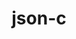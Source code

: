 ---
title: "json-c"
layout: cache
categories: [package, develop]
meta: {"versions": ["0.15", "0.16"], "compilers": ["apple-clang@=14.0.0", "apple-clang@=14.0.3", "gcc@=11.1.0", "gcc@=11.3.0", "gcc@=7.3.1", "gcc@=7.5.0", "oneapi@=2023.0.0"], "oss": ["amzn2", "ubuntu18.04", "ubuntu20.04", "ubuntu22.04", "ventura"], "platforms": ["darwin", "linux"], "targets": ["aarch64", "ivybridge", "ppc64le", "x86_64", "x86_64_v3"], "stacks": ["data-vis-sdk", "e4s", "e4s-oneapi", "e4s-power", "ml-darwin-aarch64-mps", "ml-linux-x86_64-cpu", "ml-linux-x86_64-cuda", "radiuss", "root", "tutorial"], "num_specs": 52, "num_specs_by_stack": {"root": 52, "ml-darwin-aarch64-mps": 3, "ml-linux-x86_64-cpu": 5, "ml-linux-x86_64-cuda": 5, "tutorial": 20, "radiuss": 19, "e4s-power": 7, "e4s-oneapi": 1, "data-vis-sdk": 4, "e4s": 5}}
spec_details: [{"hash": "kvazj42oke5fzz5czaamhqwk5uq53ddv", "compiler": "apple-clang@=14.0.0", "versions": ["0.16"], "os": "ventura", "platform": "darwin", "target": "aarch64", "variants": ["build_system=cmake", "build_type=Release", "generator=make", "~ipo"], "stacks": ["root", "ml-darwin-aarch64-mps"], "size": "-", "tarball": "https://binaries.spack.io/develop/build_cache/darwin-ventura-aarch64/apple-clang-14.0.0/json-c-0.16/darwin-ventura-aarch64-apple-clang-14.0.0-json-c-0.16-kvazj42oke5fzz5czaamhqwk5uq53ddv.spack"}, {"hash": "splh2jp3oeemqiivtwmplaymzgbpg24p", "compiler": "apple-clang@=14.0.0", "versions": ["0.16"], "os": "ventura", "platform": "darwin", "target": "aarch64", "variants": ["build_system=cmake", "build_type=Release", "generator=make", "~ipo"], "stacks": ["root", "ml-darwin-aarch64-mps"], "size": "-", "tarball": "https://binaries.spack.io/develop/build_cache/darwin-ventura-aarch64/apple-clang-14.0.0/json-c-0.16/darwin-ventura-aarch64-apple-clang-14.0.0-json-c-0.16-splh2jp3oeemqiivtwmplaymzgbpg24p.spack"}, {"hash": "7osztzgjk45im6rp3uvurl4go7oc5alb", "compiler": "apple-clang@=14.0.3", "versions": ["0.16"], "os": "ventura", "platform": "darwin", "target": "aarch64", "variants": ["build_system=cmake", "build_type=Release", "generator=make", "~ipo"], "stacks": ["root", "ml-darwin-aarch64-mps"], "size": "-", "tarball": "https://binaries.spack.io/develop/build_cache/darwin-ventura-aarch64/apple-clang-14.0.3/json-c-0.16/darwin-ventura-aarch64-apple-clang-14.0.3-json-c-0.16-7osztzgjk45im6rp3uvurl4go7oc5alb.spack"}, {"hash": "yng6qe6x57pwgbggco7jdfk7kuprusez", "compiler": "gcc@=7.3.1", "versions": ["0.16"], "os": "amzn2", "platform": "linux", "target": "ivybridge", "variants": ["build_system=cmake", "build_type=RelWithDebInfo", "~ipo"], "stacks": ["root"], "size": "-", "tarball": "https://binaries.spack.io/develop/build_cache/linux-amzn2-ivybridge/gcc-7.3.1/json-c-0.16/linux-amzn2-ivybridge-gcc-7.3.1-json-c-0.16-yng6qe6x57pwgbggco7jdfk7kuprusez.spack"}, {"hash": "nkiqy4vf3cnxm6w3mqdx3ac65lmcjlb4", "compiler": "gcc@=7.3.1", "versions": ["0.16"], "os": "amzn2", "platform": "linux", "target": "ivybridge", "variants": ["build_system=cmake", "build_type=RelWithDebInfo", "~ipo"], "stacks": ["root"], "size": "-", "tarball": "https://binaries.spack.io/develop/build_cache/linux-amzn2-ivybridge/gcc-7.3.1/json-c-0.16/linux-amzn2-ivybridge-gcc-7.3.1-json-c-0.16-nkiqy4vf3cnxm6w3mqdx3ac65lmcjlb4.spack"}, {"hash": "wyolkouajxy5r2mygejtxkgeh4rouwkg", "compiler": "gcc@=7.3.1", "versions": ["0.16"], "os": "amzn2", "platform": "linux", "target": "x86_64_v3", "variants": ["build_type=RelWithDebInfo", "~ipo"], "stacks": ["root"], "size": "-", "tarball": "https://binaries.spack.io/develop/build_cache/linux-amzn2-x86_64_v3/gcc-7.3.1/json-c-0.16/linux-amzn2-x86_64_v3-gcc-7.3.1-json-c-0.16-wyolkouajxy5r2mygejtxkgeh4rouwkg.spack"}, {"hash": "m7pykwcykxkaxohwaev7bj2kh3ryzuou", "compiler": "gcc@=7.3.1", "versions": ["0.16"], "os": "amzn2", "platform": "linux", "target": "x86_64_v3", "variants": ["build_system=cmake", "build_type=RelWithDebInfo", "~ipo"], "stacks": ["root"], "size": "-", "tarball": "https://binaries.spack.io/develop/build_cache/linux-amzn2-x86_64_v3/gcc-7.3.1/json-c-0.16/linux-amzn2-x86_64_v3-gcc-7.3.1-json-c-0.16-m7pykwcykxkaxohwaev7bj2kh3ryzuou.spack"}, {"hash": "txjdgg2z42kp344x5jjmow5zp32w2dl5", "compiler": "gcc@=7.3.1", "versions": ["0.16"], "os": "amzn2", "platform": "linux", "target": "x86_64_v3", "variants": ["build_system=cmake", "build_type=RelWithDebInfo", "~ipo"], "stacks": ["root"], "size": "-", "tarball": "https://binaries.spack.io/develop/build_cache/linux-amzn2-x86_64_v3/gcc-7.3.1/json-c-0.16/linux-amzn2-x86_64_v3-gcc-7.3.1-json-c-0.16-txjdgg2z42kp344x5jjmow5zp32w2dl5.spack"}, {"hash": "2nlfytfrfjjtiuvhnksahmefhxj74uw6", "compiler": "gcc@=7.3.1", "versions": ["0.16"], "os": "amzn2", "platform": "linux", "target": "x86_64_v3", "variants": ["build_system=cmake", "build_type=RelWithDebInfo", "~ipo"], "stacks": ["root"], "size": "-", "tarball": "https://binaries.spack.io/develop/build_cache/linux-amzn2-x86_64_v3/gcc-7.3.1/json-c-0.16/linux-amzn2-x86_64_v3-gcc-7.3.1-json-c-0.16-2nlfytfrfjjtiuvhnksahmefhxj74uw6.spack"}, {"hash": "5arotpqkz4wmmhfjoboyqzijjvuj2mmi", "compiler": "gcc@=7.3.1", "versions": ["0.16"], "os": "amzn2", "platform": "linux", "target": "x86_64_v3", "variants": ["build_system=cmake", "build_type=RelWithDebInfo", "~ipo"], "stacks": ["root"], "size": "-", "tarball": "https://binaries.spack.io/develop/build_cache/linux-amzn2-x86_64_v3/gcc-7.3.1/json-c-0.16/linux-amzn2-x86_64_v3-gcc-7.3.1-json-c-0.16-5arotpqkz4wmmhfjoboyqzijjvuj2mmi.spack"}, {"hash": "eku6qutygx37ydglkdskhjperwumsab7", "compiler": "gcc@=7.3.1", "versions": ["0.16"], "os": "amzn2", "platform": "linux", "target": "x86_64_v3", "variants": ["build_type=RelWithDebInfo", "~ipo"], "stacks": ["root"], "size": "-", "tarball": "https://binaries.spack.io/develop/build_cache/linux-amzn2-x86_64_v3/gcc-7.3.1/json-c-0.16/linux-amzn2-x86_64_v3-gcc-7.3.1-json-c-0.16-eku6qutygx37ydglkdskhjperwumsab7.spack"}, {"hash": "ngj5ib6knsqs2vbhfcztii2b3ras5gsa", "compiler": "gcc@=7.3.1", "versions": ["0.16"], "os": "amzn2", "platform": "linux", "target": "x86_64_v3", "variants": ["build_system=cmake", "build_type=RelWithDebInfo", "generator=make", "~ipo"], "stacks": ["ml-linux-x86_64-cpu", "ml-linux-x86_64-cuda", "root"], "size": "-", "tarball": "https://binaries.spack.io/develop/build_cache/linux-amzn2-x86_64_v3/gcc-7.3.1/json-c-0.16/linux-amzn2-x86_64_v3-gcc-7.3.1-json-c-0.16-ngj5ib6knsqs2vbhfcztii2b3ras5gsa.spack"}, {"hash": "ijs63euqnwf2jonizv7gnvseke5bhl2b", "compiler": "gcc@=7.5.0", "versions": ["0.16"], "os": "ubuntu18.04", "platform": "linux", "target": "x86_64", "variants": ["build_type=RelWithDebInfo", "~ipo"], "stacks": ["tutorial", "root", "radiuss"], "size": "-", "tarball": "https://binaries.spack.io/develop/build_cache/linux-ubuntu18.04-x86_64/gcc-7.5.0/json-c-0.16/linux-ubuntu18.04-x86_64-gcc-7.5.0-json-c-0.16-ijs63euqnwf2jonizv7gnvseke5bhl2b.spack"}, {"hash": "vsonhgvofv47ztykvatnkadchysfw2f7", "compiler": "gcc@=7.5.0", "versions": ["0.15"], "os": "ubuntu18.04", "platform": "linux", "target": "x86_64", "variants": ["build_type=RelWithDebInfo", "~ipo"], "stacks": ["tutorial", "root", "radiuss"], "size": "-", "tarball": "https://binaries.spack.io/develop/build_cache/linux-ubuntu18.04-x86_64/gcc-7.5.0/json-c-0.15/linux-ubuntu18.04-x86_64-gcc-7.5.0-json-c-0.15-vsonhgvofv47ztykvatnkadchysfw2f7.spack"}, {"hash": "jt2ipkfdv2f5s5b27u45ao4ug3mnthof", "compiler": "gcc@=7.5.0", "versions": ["0.16"], "os": "ubuntu18.04", "platform": "linux", "target": "x86_64", "variants": ["build_type=RelWithDebInfo", "~ipo"], "stacks": ["tutorial", "root", "radiuss"], "size": "-", "tarball": "https://binaries.spack.io/develop/build_cache/linux-ubuntu18.04-x86_64/gcc-7.5.0/json-c-0.16/linux-ubuntu18.04-x86_64-gcc-7.5.0-json-c-0.16-jt2ipkfdv2f5s5b27u45ao4ug3mnthof.spack"}, {"hash": "qo5uoumer4ynvpzl5clxvvjiokphrzb3", "compiler": "gcc@=7.5.0", "versions": ["0.16"], "os": "ubuntu18.04", "platform": "linux", "target": "x86_64", "variants": ["build_type=RelWithDebInfo", "~ipo"], "stacks": ["tutorial", "root", "radiuss"], "size": "-", "tarball": "https://binaries.spack.io/develop/build_cache/linux-ubuntu18.04-x86_64/gcc-7.5.0/json-c-0.16/linux-ubuntu18.04-x86_64-gcc-7.5.0-json-c-0.16-qo5uoumer4ynvpzl5clxvvjiokphrzb3.spack"}, {"hash": "nywxqqoqtmph2liehffc5l2tztqpqf4x", "compiler": "gcc@=7.5.0", "versions": ["0.16"], "os": "ubuntu18.04", "platform": "linux", "target": "x86_64", "variants": ["build_type=RelWithDebInfo", "~ipo"], "stacks": ["tutorial", "root", "radiuss"], "size": "-", "tarball": "https://binaries.spack.io/develop/build_cache/linux-ubuntu18.04-x86_64/gcc-7.5.0/json-c-0.16/linux-ubuntu18.04-x86_64-gcc-7.5.0-json-c-0.16-nywxqqoqtmph2liehffc5l2tztqpqf4x.spack"}, {"hash": "hfogf3eoz4hgez2y7ztjs5r4wwtfsqyy", "compiler": "gcc@=7.5.0", "versions": ["0.16"], "os": "ubuntu18.04", "platform": "linux", "target": "x86_64", "variants": ["build_type=RelWithDebInfo", "~ipo"], "stacks": ["tutorial", "root", "radiuss"], "size": "-", "tarball": "https://binaries.spack.io/develop/build_cache/linux-ubuntu18.04-x86_64/gcc-7.5.0/json-c-0.16/linux-ubuntu18.04-x86_64-gcc-7.5.0-json-c-0.16-hfogf3eoz4hgez2y7ztjs5r4wwtfsqyy.spack"}, {"hash": "sfafllcgma4xfqqpgrkrgm2b4dsvvazl", "compiler": "gcc@=7.5.0", "versions": ["0.16"], "os": "ubuntu18.04", "platform": "linux", "target": "x86_64", "variants": ["build_type=RelWithDebInfo", "~ipo"], "stacks": ["tutorial", "root", "radiuss"], "size": "-", "tarball": "https://binaries.spack.io/develop/build_cache/linux-ubuntu18.04-x86_64/gcc-7.5.0/json-c-0.16/linux-ubuntu18.04-x86_64-gcc-7.5.0-json-c-0.16-sfafllcgma4xfqqpgrkrgm2b4dsvvazl.spack"}, {"hash": "t2g66j4ttow323nq3i4sxs2xlfv7fa6m", "compiler": "gcc@=7.5.0", "versions": ["0.16"], "os": "ubuntu18.04", "platform": "linux", "target": "x86_64", "variants": ["build_system=cmake", "build_type=RelWithDebInfo", "~ipo"], "stacks": ["tutorial", "root", "radiuss"], "size": "-", "tarball": "https://binaries.spack.io/develop/build_cache/linux-ubuntu18.04-x86_64/gcc-7.5.0/json-c-0.16/linux-ubuntu18.04-x86_64-gcc-7.5.0-json-c-0.16-t2g66j4ttow323nq3i4sxs2xlfv7fa6m.spack"}, {"hash": "sajr3st5z3qwva5ir6em2gafizmcctj2", "compiler": "gcc@=7.5.0", "versions": ["0.16"], "os": "ubuntu18.04", "platform": "linux", "target": "x86_64", "variants": ["build_system=cmake", "build_type=RelWithDebInfo", "~ipo"], "stacks": ["tutorial", "root", "radiuss"], "size": "-", "tarball": "https://binaries.spack.io/develop/build_cache/linux-ubuntu18.04-x86_64/gcc-7.5.0/json-c-0.16/linux-ubuntu18.04-x86_64-gcc-7.5.0-json-c-0.16-sajr3st5z3qwva5ir6em2gafizmcctj2.spack"}, {"hash": "rbcja5j74idyoqzhakhnwnuyd62lwznn", "compiler": "gcc@=7.5.0", "versions": ["0.16"], "os": "ubuntu18.04", "platform": "linux", "target": "x86_64", "variants": ["build_system=cmake", "build_type=RelWithDebInfo", "~ipo"], "stacks": ["tutorial", "root", "radiuss"], "size": "-", "tarball": "https://binaries.spack.io/develop/build_cache/linux-ubuntu18.04-x86_64/gcc-7.5.0/json-c-0.16/linux-ubuntu18.04-x86_64-gcc-7.5.0-json-c-0.16-rbcja5j74idyoqzhakhnwnuyd62lwznn.spack"}, {"hash": "p5jfzd7xv4f5td63lbzz7u4wc6aodsil", "compiler": "gcc@=7.5.0", "versions": ["0.16"], "os": "ubuntu18.04", "platform": "linux", "target": "x86_64", "variants": ["build_type=RelWithDebInfo", "~ipo"], "stacks": ["tutorial", "root", "radiuss"], "size": "-", "tarball": "https://binaries.spack.io/develop/build_cache/linux-ubuntu18.04-x86_64/gcc-7.5.0/json-c-0.16/linux-ubuntu18.04-x86_64-gcc-7.5.0-json-c-0.16-p5jfzd7xv4f5td63lbzz7u4wc6aodsil.spack"}, {"hash": "4wyqxtngnpehaj6awnglkng4zr5b5iwy", "compiler": "gcc@=7.5.0", "versions": ["0.16"], "os": "ubuntu18.04", "platform": "linux", "target": "x86_64", "variants": ["build_system=cmake", "build_type=RelWithDebInfo", "~ipo"], "stacks": ["tutorial", "root", "radiuss"], "size": "-", "tarball": "https://binaries.spack.io/develop/build_cache/linux-ubuntu18.04-x86_64/gcc-7.5.0/json-c-0.16/linux-ubuntu18.04-x86_64-gcc-7.5.0-json-c-0.16-4wyqxtngnpehaj6awnglkng4zr5b5iwy.spack"}, {"hash": "oo2i6gmfm2nczhur7w2boggdc4igy2d7", "compiler": "gcc@=7.5.0", "versions": ["0.16"], "os": "ubuntu18.04", "platform": "linux", "target": "x86_64", "variants": ["build_system=cmake", "build_type=RelWithDebInfo", "generator=make", "~ipo"], "stacks": ["tutorial", "root", "radiuss"], "size": "-", "tarball": "https://binaries.spack.io/develop/build_cache/linux-ubuntu18.04-x86_64/gcc-7.5.0/json-c-0.16/linux-ubuntu18.04-x86_64-gcc-7.5.0-json-c-0.16-oo2i6gmfm2nczhur7w2boggdc4igy2d7.spack"}, {"hash": "vcjdmklutikm24dejbrcmkxrkx5jpbpg", "compiler": "gcc@=7.5.0", "versions": ["0.16"], "os": "ubuntu18.04", "platform": "linux", "target": "x86_64", "variants": ["build_system=cmake", "build_type=RelWithDebInfo", "~ipo"], "stacks": ["tutorial", "root", "radiuss"], "size": "-", "tarball": "https://binaries.spack.io/develop/build_cache/linux-ubuntu18.04-x86_64/gcc-7.5.0/json-c-0.16/linux-ubuntu18.04-x86_64-gcc-7.5.0-json-c-0.16-vcjdmklutikm24dejbrcmkxrkx5jpbpg.spack"}, {"hash": "dxiz7iu3c6hazvfcjqf2t4m7pdp6retj", "compiler": "gcc@=7.5.0", "versions": ["0.16"], "os": "ubuntu18.04", "platform": "linux", "target": "x86_64_v3", "variants": ["build_system=cmake", "build_type=RelWithDebInfo", "generator=make", "~ipo"], "stacks": ["tutorial", "root", "radiuss"], "size": "-", "tarball": "https://binaries.spack.io/develop/build_cache/linux-ubuntu18.04-x86_64_v3/gcc-7.5.0/json-c-0.16/linux-ubuntu18.04-x86_64_v3-gcc-7.5.0-json-c-0.16-dxiz7iu3c6hazvfcjqf2t4m7pdp6retj.spack"}, {"hash": "3zq2ixzj3ru3qgud6zxkni3acm7f2anq", "compiler": "gcc@=7.5.0", "versions": ["0.16"], "os": "ubuntu18.04", "platform": "linux", "target": "x86_64_v3", "variants": ["build_system=cmake", "build_type=RelWithDebInfo", "generator=make", "~ipo"], "stacks": ["tutorial", "root", "radiuss"], "size": "-", "tarball": "https://binaries.spack.io/develop/build_cache/linux-ubuntu18.04-x86_64_v3/gcc-7.5.0/json-c-0.16/linux-ubuntu18.04-x86_64_v3-gcc-7.5.0-json-c-0.16-3zq2ixzj3ru3qgud6zxkni3acm7f2anq.spack"}, {"hash": "65dokpmupo3y3ya5x22nbeahxrrqp63z", "compiler": "gcc@=7.5.0", "versions": ["0.16"], "os": "ubuntu18.04", "platform": "linux", "target": "x86_64_v3", "variants": ["build_system=cmake", "build_type=RelWithDebInfo", "generator=make", "~ipo"], "stacks": ["tutorial", "root", "radiuss"], "size": "-", "tarball": "https://binaries.spack.io/develop/build_cache/linux-ubuntu18.04-x86_64_v3/gcc-7.5.0/json-c-0.16/linux-ubuntu18.04-x86_64_v3-gcc-7.5.0-json-c-0.16-65dokpmupo3y3ya5x22nbeahxrrqp63z.spack"}, {"hash": "hfg6c5i6k7y5n5fgdvapubqfywv5xt5v", "compiler": "gcc@=7.5.0", "versions": ["0.16"], "os": "ubuntu18.04", "platform": "linux", "target": "x86_64_v3", "variants": ["build_system=cmake", "build_type=Release", "generator=make", "~ipo"], "stacks": ["root", "radiuss"], "size": "-", "tarball": "https://binaries.spack.io/develop/build_cache/linux-ubuntu18.04-x86_64_v3/gcc-7.5.0/json-c-0.16/linux-ubuntu18.04-x86_64_v3-gcc-7.5.0-json-c-0.16-hfg6c5i6k7y5n5fgdvapubqfywv5xt5v.spack"}, {"hash": "zbsghmo72ex3xn2joj6fvoqoav4tc7zl", "compiler": "gcc@=7.5.0", "versions": ["0.16"], "os": "ubuntu18.04", "platform": "linux", "target": "x86_64_v3", "variants": ["build_system=cmake", "build_type=Release", "generator=make", "~ipo"], "stacks": ["root", "radiuss"], "size": "-", "tarball": "https://binaries.spack.io/develop/build_cache/linux-ubuntu18.04-x86_64_v3/gcc-7.5.0/json-c-0.16/linux-ubuntu18.04-x86_64_v3-gcc-7.5.0-json-c-0.16-zbsghmo72ex3xn2joj6fvoqoav4tc7zl.spack"}, {"hash": "hwi4x5bnmhignea2ghhllufkgap2u57s", "compiler": "gcc@=11.1.0", "versions": ["0.16"], "os": "ubuntu20.04", "platform": "linux", "target": "ppc64le", "variants": ["build_system=cmake", "build_type=Release", "generator=make", "~ipo"], "stacks": ["root", "e4s-power"], "size": "-", "tarball": "https://binaries.spack.io/develop/build_cache/linux-ubuntu20.04-ppc64le/gcc-11.1.0/json-c-0.16/linux-ubuntu20.04-ppc64le-gcc-11.1.0-json-c-0.16-hwi4x5bnmhignea2ghhllufkgap2u57s.spack"}, {"hash": "gm7saxjsix4gv6bl2wqzjb5xr5iw62ks", "compiler": "gcc@=11.1.0", "versions": ["0.16"], "os": "ubuntu20.04", "platform": "linux", "target": "ppc64le", "variants": ["build_system=cmake", "build_type=Release", "generator=make", "~ipo"], "stacks": ["root", "e4s-power"], "size": "-", "tarball": "https://binaries.spack.io/develop/build_cache/linux-ubuntu20.04-ppc64le/gcc-11.1.0/json-c-0.16/linux-ubuntu20.04-ppc64le-gcc-11.1.0-json-c-0.16-gm7saxjsix4gv6bl2wqzjb5xr5iw62ks.spack"}, {"hash": "jcyqzfhd7h7nuqdg76pn7ktp4tlr2czt", "compiler": "gcc@=11.1.0", "versions": ["0.16"], "os": "ubuntu20.04", "platform": "linux", "target": "ppc64le", "variants": ["build_system=cmake", "build_type=Release", "generator=make", "~ipo"], "stacks": ["root", "e4s-power"], "size": "-", "tarball": "https://binaries.spack.io/develop/build_cache/linux-ubuntu20.04-ppc64le/gcc-11.1.0/json-c-0.16/linux-ubuntu20.04-ppc64le-gcc-11.1.0-json-c-0.16-jcyqzfhd7h7nuqdg76pn7ktp4tlr2czt.spack"}, {"hash": "5d5r6wrqapm3yak7scw2sz33o6lglrdx", "compiler": "gcc@=11.1.0", "versions": ["0.16"], "os": "ubuntu20.04", "platform": "linux", "target": "ppc64le", "variants": ["build_system=cmake", "build_type=Release", "generator=make", "~ipo"], "stacks": ["root", "e4s-power"], "size": "-", "tarball": "https://binaries.spack.io/develop/build_cache/linux-ubuntu20.04-ppc64le/gcc-11.1.0/json-c-0.16/linux-ubuntu20.04-ppc64le-gcc-11.1.0-json-c-0.16-5d5r6wrqapm3yak7scw2sz33o6lglrdx.spack"}, {"hash": "ay6cobn4ao4oufwun6du3uoscps5b6m3", "compiler": "gcc@=11.1.0", "versions": ["0.16"], "os": "ubuntu20.04", "platform": "linux", "target": "ppc64le", "variants": ["build_system=cmake", "build_type=RelWithDebInfo", "generator=make", "~ipo"], "stacks": ["root", "e4s-power"], "size": "-", "tarball": "https://binaries.spack.io/develop/build_cache/linux-ubuntu20.04-ppc64le/gcc-11.1.0/json-c-0.16/linux-ubuntu20.04-ppc64le-gcc-11.1.0-json-c-0.16-ay6cobn4ao4oufwun6du3uoscps5b6m3.spack"}, {"hash": "ectw5r44tmcb3ndxptgwxuivmdnskwfu", "compiler": "gcc@=11.1.0", "versions": ["0.16"], "os": "ubuntu20.04", "platform": "linux", "target": "ppc64le", "variants": ["build_system=cmake", "build_type=Release", "generator=make", "~ipo"], "stacks": ["root", "e4s-power"], "size": "-", "tarball": "https://binaries.spack.io/develop/build_cache/linux-ubuntu20.04-ppc64le/gcc-11.1.0/json-c-0.16/linux-ubuntu20.04-ppc64le-gcc-11.1.0-json-c-0.16-ectw5r44tmcb3ndxptgwxuivmdnskwfu.spack"}, {"hash": "uitn3xrhn55xpfpxhx5vogukz3ukho6e", "compiler": "gcc@=11.1.0", "versions": ["0.16"], "os": "ubuntu20.04", "platform": "linux", "target": "ppc64le", "variants": ["build_system=cmake", "build_type=Release", "generator=make", "~ipo"], "stacks": ["root", "e4s-power"], "size": "-", "tarball": "https://binaries.spack.io/develop/build_cache/linux-ubuntu20.04-ppc64le/gcc-11.1.0/json-c-0.16/linux-ubuntu20.04-ppc64le-gcc-11.1.0-json-c-0.16-uitn3xrhn55xpfpxhx5vogukz3ukho6e.spack"}, {"hash": "metyldaaqndbb6hnrmsm5clvovcgh76r", "compiler": "oneapi@=2023.0.0", "versions": ["0.16"], "os": "ubuntu20.04", "platform": "linux", "target": "x86_64", "variants": ["build_system=cmake", "build_type=RelWithDebInfo", "generator=make", "~ipo"], "stacks": ["root", "e4s-oneapi"], "size": "-", "tarball": "https://binaries.spack.io/develop/build_cache/linux-ubuntu20.04-x86_64/oneapi-2023.0.0/json-c-0.16/linux-ubuntu20.04-x86_64-oneapi-2023.0.0-json-c-0.16-metyldaaqndbb6hnrmsm5clvovcgh76r.spack"}, {"hash": "rfqpwxsned7yfracm6g43xeggmhcug3g", "compiler": "gcc@=11.1.0", "versions": ["0.16"], "os": "ubuntu20.04", "platform": "linux", "target": "x86_64_v3", "variants": ["build_system=cmake", "build_type=Release", "generator=make", "~ipo"], "stacks": ["data-vis-sdk", "root"], "size": "-", "tarball": "https://binaries.spack.io/develop/build_cache/linux-ubuntu20.04-x86_64_v3/gcc-11.1.0/json-c-0.16/linux-ubuntu20.04-x86_64_v3-gcc-11.1.0-json-c-0.16-rfqpwxsned7yfracm6g43xeggmhcug3g.spack"}, {"hash": "klecycjsowmccdj6ed7mueejxlqnnocu", "compiler": "gcc@=11.1.0", "versions": ["0.16"], "os": "ubuntu20.04", "platform": "linux", "target": "x86_64_v3", "variants": ["build_system=cmake", "build_type=Release", "generator=make", "~ipo"], "stacks": ["data-vis-sdk", "root"], "size": "-", "tarball": "https://binaries.spack.io/develop/build_cache/linux-ubuntu20.04-x86_64_v3/gcc-11.1.0/json-c-0.16/linux-ubuntu20.04-x86_64_v3-gcc-11.1.0-json-c-0.16-klecycjsowmccdj6ed7mueejxlqnnocu.spack"}, {"hash": "zxbaof2radxx6dvzzayd4vay262kkrmq", "compiler": "gcc@=11.1.0", "versions": ["0.16"], "os": "ubuntu20.04", "platform": "linux", "target": "x86_64_v3", "variants": ["build_system=cmake", "build_type=Release", "generator=make", "~ipo"], "stacks": ["data-vis-sdk", "root"], "size": "-", "tarball": "https://binaries.spack.io/develop/build_cache/linux-ubuntu20.04-x86_64_v3/gcc-11.1.0/json-c-0.16/linux-ubuntu20.04-x86_64_v3-gcc-11.1.0-json-c-0.16-zxbaof2radxx6dvzzayd4vay262kkrmq.spack"}, {"hash": "iktggxxnicodmxxi2vfiwb4rizywinbr", "compiler": "gcc@=11.1.0", "versions": ["0.16"], "os": "ubuntu20.04", "platform": "linux", "target": "x86_64_v3", "variants": ["build_system=cmake", "build_type=RelWithDebInfo", "generator=make", "~ipo"], "stacks": ["data-vis-sdk", "root"], "size": "-", "tarball": "https://binaries.spack.io/develop/build_cache/linux-ubuntu20.04-x86_64_v3/gcc-11.1.0/json-c-0.16/linux-ubuntu20.04-x86_64_v3-gcc-11.1.0-json-c-0.16-iktggxxnicodmxxi2vfiwb4rizywinbr.spack"}, {"hash": "oydnr3gtlezlvd55orikr5cgvuiucrou", "compiler": "gcc@=11.1.0", "versions": ["0.16"], "os": "ubuntu20.04", "platform": "linux", "target": "x86_64_v3", "variants": ["build_system=cmake", "build_type=RelWithDebInfo", "generator=make", "~ipo"], "stacks": ["root", "e4s"], "size": "-", "tarball": "https://binaries.spack.io/develop/build_cache/linux-ubuntu20.04-x86_64_v3/gcc-11.1.0/json-c-0.16/linux-ubuntu20.04-x86_64_v3-gcc-11.1.0-json-c-0.16-oydnr3gtlezlvd55orikr5cgvuiucrou.spack"}, {"hash": "sbgdxi2dmuvtmdoa3zbwur72fotd62wo", "compiler": "gcc@=11.1.0", "versions": ["0.16"], "os": "ubuntu20.04", "platform": "linux", "target": "x86_64_v3", "variants": ["build_system=cmake", "build_type=Release", "generator=make", "~ipo"], "stacks": ["root", "e4s"], "size": "-", "tarball": "https://binaries.spack.io/develop/build_cache/linux-ubuntu20.04-x86_64_v3/gcc-11.1.0/json-c-0.16/linux-ubuntu20.04-x86_64_v3-gcc-11.1.0-json-c-0.16-sbgdxi2dmuvtmdoa3zbwur72fotd62wo.spack"}, {"hash": "4lw2azdda32uapopypjokvsozjgzo2ak", "compiler": "gcc@=11.1.0", "versions": ["0.16"], "os": "ubuntu20.04", "platform": "linux", "target": "x86_64_v3", "variants": ["build_system=cmake", "build_type=Release", "generator=make", "~ipo"], "stacks": ["root", "e4s"], "size": "-", "tarball": "https://binaries.spack.io/develop/build_cache/linux-ubuntu20.04-x86_64_v3/gcc-11.1.0/json-c-0.16/linux-ubuntu20.04-x86_64_v3-gcc-11.1.0-json-c-0.16-4lw2azdda32uapopypjokvsozjgzo2ak.spack"}, {"hash": "hgla7str3y5koivnqimmrmskhyaur4ad", "compiler": "gcc@=11.1.0", "versions": ["0.16"], "os": "ubuntu20.04", "platform": "linux", "target": "x86_64_v3", "variants": ["build_system=cmake", "build_type=Release", "generator=make", "~ipo"], "stacks": ["root", "e4s"], "size": "-", "tarball": "https://binaries.spack.io/develop/build_cache/linux-ubuntu20.04-x86_64_v3/gcc-11.1.0/json-c-0.16/linux-ubuntu20.04-x86_64_v3-gcc-11.1.0-json-c-0.16-hgla7str3y5koivnqimmrmskhyaur4ad.spack"}, {"hash": "yxg6b7oj5ytl2fggcygskxvhzwzgshxj", "compiler": "gcc@=11.1.0", "versions": ["0.16"], "os": "ubuntu20.04", "platform": "linux", "target": "x86_64_v3", "variants": ["build_system=cmake", "build_type=Release", "generator=make", "~ipo"], "stacks": ["root", "e4s"], "size": "-", "tarball": "https://binaries.spack.io/develop/build_cache/linux-ubuntu20.04-x86_64_v3/gcc-11.1.0/json-c-0.16/linux-ubuntu20.04-x86_64_v3-gcc-11.1.0-json-c-0.16-yxg6b7oj5ytl2fggcygskxvhzwzgshxj.spack"}, {"hash": "wfdnhf5i36abxlfum4fdqfstaevysos5", "compiler": "gcc@=11.3.0", "versions": ["0.16"], "os": "ubuntu22.04", "platform": "linux", "target": "x86_64_v3", "variants": ["build_system=cmake", "build_type=Release", "generator=make", "~ipo"], "stacks": ["ml-linux-x86_64-cpu", "ml-linux-x86_64-cuda", "root", "tutorial"], "size": "-", "tarball": "https://binaries.spack.io/develop/build_cache/linux-ubuntu22.04-x86_64_v3/gcc-11.3.0/json-c-0.16/linux-ubuntu22.04-x86_64_v3-gcc-11.3.0-json-c-0.16-wfdnhf5i36abxlfum4fdqfstaevysos5.spack"}, {"hash": "hojckeh77qep2wmrjbtu3ktc5sunkgij", "compiler": "gcc@=11.3.0", "versions": ["0.16"], "os": "ubuntu22.04", "platform": "linux", "target": "x86_64_v3", "variants": ["build_system=cmake", "build_type=Release", "generator=make", "~ipo"], "stacks": ["ml-linux-x86_64-cpu", "ml-linux-x86_64-cuda", "root", "tutorial"], "size": "-", "tarball": "https://binaries.spack.io/develop/build_cache/linux-ubuntu22.04-x86_64_v3/gcc-11.3.0/json-c-0.16/linux-ubuntu22.04-x86_64_v3-gcc-11.3.0-json-c-0.16-hojckeh77qep2wmrjbtu3ktc5sunkgij.spack"}, {"hash": "7xe3jg63uc4ihbzlblvxxykebheucngo", "compiler": "gcc@=11.3.0", "versions": ["0.16"], "os": "ubuntu22.04", "platform": "linux", "target": "x86_64_v3", "variants": ["build_system=cmake", "build_type=RelWithDebInfo", "generator=make", "~ipo"], "stacks": ["ml-linux-x86_64-cpu", "ml-linux-x86_64-cuda", "root"], "size": "-", "tarball": "https://binaries.spack.io/develop/build_cache/linux-ubuntu22.04-x86_64_v3/gcc-11.3.0/json-c-0.16/linux-ubuntu22.04-x86_64_v3-gcc-11.3.0-json-c-0.16-7xe3jg63uc4ihbzlblvxxykebheucngo.spack"}, {"hash": "se6j5pkb5lrs7ogqj5ifgrwt2arylfmh", "compiler": "gcc@=11.3.0", "versions": ["0.16"], "os": "ubuntu22.04", "platform": "linux", "target": "x86_64_v3", "variants": ["build_system=cmake", "build_type=Release", "generator=make", "~ipo"], "stacks": ["ml-linux-x86_64-cpu", "ml-linux-x86_64-cuda", "root", "tutorial"], "size": "-", "tarball": "https://binaries.spack.io/develop/build_cache/linux-ubuntu22.04-x86_64_v3/gcc-11.3.0/json-c-0.16/linux-ubuntu22.04-x86_64_v3-gcc-11.3.0-json-c-0.16-se6j5pkb5lrs7ogqj5ifgrwt2arylfmh.spack"}]
---